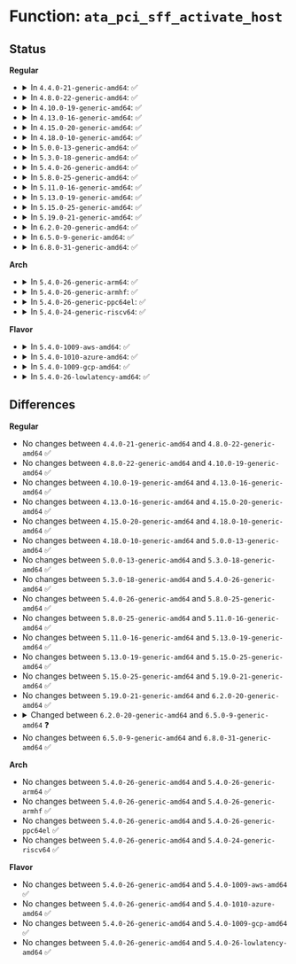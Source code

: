 # Function: <code>ata_pci_sff_activate_host</code>

## Status
<b>Regular</b>
<ul>
<li>
<details>
<summary>In <code>4.4.0-21-generic-amd64</code>: ✅</summary>

```c
int ata_pci_sff_activate_host(struct ata_host * host, irq_handler_t irq_handler, struct scsi_host_template * sht)
```

```json
{
  "name": "ata_pci_sff_activate_host",
  "collision_type": "Unique Global",
  "inline_type": "No",
  "funcs": [
    {
      "addr": 18446744071584993488,
      "name": "ata_pci_sff_activate_host",
      "external": true,
      "loc": "drivers/ata/libata-sff.c:2415",
      "file": "drivers/ata/libata-sff.c",
      "inline": "seen, unknown",
      "caller_inline": [],
      "caller_func": [
        "drivers/ata/libata-sff.c:ata_pci_init_one",
        "drivers/ata/libata-sff.c:ata_pci_init_one",
        "drivers/ata/ata_piix.c:piix_init_one"
      ]
    }
  ],
  "symbols": [
    {
      "addr": 18446744071584993488,
      "name": "ata_pci_sff_activate_host",
      "section": ".text",
      "bind": "STB_GLOBAL",
      "size": 557
    }
  ]
}
```
</details>
</li>
<li>
<details>
<summary>In <code>4.8.0-22-generic-amd64</code>: ✅</summary>

```c
int ata_pci_sff_activate_host(struct ata_host * host, irq_handler_t irq_handler, struct scsi_host_template * sht)
```

```json
{
  "name": "ata_pci_sff_activate_host",
  "collision_type": "Unique Global",
  "inline_type": "No",
  "funcs": [
    {
      "addr": 18446744071585361488,
      "name": "ata_pci_sff_activate_host",
      "external": true,
      "loc": "drivers/ata/libata-sff.c:2416",
      "file": "drivers/ata/libata-sff.c",
      "inline": "seen, unknown",
      "caller_inline": [],
      "caller_func": [
        "drivers/ata/libata-sff.c:ata_pci_init_one",
        "drivers/ata/libata-sff.c:ata_pci_init_one",
        "drivers/ata/ata_piix.c:piix_init_one"
      ]
    }
  ],
  "symbols": [
    {
      "addr": 18446744071585361488,
      "name": "ata_pci_sff_activate_host",
      "section": ".text",
      "bind": "STB_GLOBAL",
      "size": 563
    }
  ]
}
```
</details>
</li>
<li>
<details>
<summary>In <code>4.10.0-19-generic-amd64</code>: ✅</summary>

```c
int ata_pci_sff_activate_host(struct ata_host * host, irq_handler_t irq_handler, struct scsi_host_template * sht)
```

```json
{
  "name": "ata_pci_sff_activate_host",
  "collision_type": "Unique Global",
  "inline_type": "No",
  "funcs": [
    {
      "addr": 18446744071585562352,
      "name": "ata_pci_sff_activate_host",
      "external": true,
      "loc": "drivers/ata/libata-sff.c:2416",
      "file": "drivers/ata/libata-sff.c",
      "inline": "seen, unknown",
      "caller_inline": [],
      "caller_func": [
        "drivers/ata/libata-sff.c:ata_pci_init_one",
        "drivers/ata/libata-sff.c:ata_pci_init_one",
        "drivers/ata/ata_piix.c:piix_init_one"
      ]
    }
  ],
  "symbols": [
    {
      "addr": 18446744071585562352,
      "name": "ata_pci_sff_activate_host",
      "section": ".text",
      "bind": "STB_GLOBAL",
      "size": 563
    }
  ]
}
```
</details>
</li>
<li>
<details>
<summary>In <code>4.13.0-16-generic-amd64</code>: ✅</summary>

```c
int ata_pci_sff_activate_host(struct ata_host * host, irq_handler_t irq_handler, struct scsi_host_template * sht)
```

```json
{
  "name": "ata_pci_sff_activate_host",
  "collision_type": "Unique Global",
  "inline_type": "No",
  "funcs": [
    {
      "addr": 18446744071585646064,
      "name": "ata_pci_sff_activate_host",
      "external": true,
      "loc": "drivers/ata/libata-sff.c:2388",
      "file": "drivers/ata/libata-sff.c",
      "inline": "seen, unknown",
      "caller_inline": [],
      "caller_func": [
        "drivers/ata/libata-sff.c:ata_pci_init_one",
        "drivers/ata/libata-sff.c:ata_pci_init_one",
        "drivers/ata/ata_piix.c:piix_init_one"
      ]
    }
  ],
  "symbols": [
    {
      "addr": 18446744071585646064,
      "name": "ata_pci_sff_activate_host",
      "section": ".text",
      "bind": "STB_GLOBAL",
      "size": 630
    }
  ]
}
```
</details>
</li>
<li>
<details>
<summary>In <code>4.15.0-20-generic-amd64</code>: ✅</summary>

```c
int ata_pci_sff_activate_host(struct ata_host * host, irq_handler_t irq_handler, struct scsi_host_template * sht)
```

```json
{
  "name": "ata_pci_sff_activate_host",
  "collision_type": "Unique Global",
  "inline_type": "No",
  "funcs": [
    {
      "addr": 18446744071586077904,
      "name": "ata_pci_sff_activate_host",
      "external": true,
      "loc": "drivers/ata/libata-sff.c:2388",
      "file": "drivers/ata/libata-sff.c",
      "inline": "seen, unknown",
      "caller_inline": [],
      "caller_func": [
        "drivers/ata/libata-sff.c:ata_pci_init_one",
        "drivers/ata/libata-sff.c:ata_pci_init_one",
        "drivers/ata/ata_piix.c:piix_init_one"
      ]
    }
  ],
  "symbols": [
    {
      "addr": 18446744071586077904,
      "name": "ata_pci_sff_activate_host",
      "section": ".text",
      "bind": "STB_GLOBAL",
      "size": 630
    }
  ]
}
```
</details>
</li>
<li>
<details>
<summary>In <code>4.18.0-10-generic-amd64</code>: ✅</summary>

```c
int ata_pci_sff_activate_host(struct ata_host * host, irq_handler_t irq_handler, struct scsi_host_template * sht)
```

```json
{
  "name": "ata_pci_sff_activate_host",
  "collision_type": "Unique Global",
  "inline_type": "No",
  "funcs": [
    {
      "addr": 18446744071586325936,
      "name": "ata_pci_sff_activate_host",
      "external": true,
      "loc": "drivers/ata/libata-sff.c:2388",
      "file": "drivers/ata/libata-sff.c",
      "inline": "seen, unknown",
      "caller_inline": [],
      "caller_func": [
        "drivers/ata/libata-sff.c:ata_pci_init_one",
        "drivers/ata/libata-sff.c:ata_pci_init_one",
        "drivers/ata/ata_piix.c:piix_init_one"
      ]
    }
  ],
  "symbols": [
    {
      "addr": 18446744071586325936,
      "name": "ata_pci_sff_activate_host",
      "section": ".text",
      "bind": "STB_GLOBAL",
      "size": 627
    }
  ]
}
```
</details>
</li>
<li>
<details>
<summary>In <code>5.0.0-13-generic-amd64</code>: ✅</summary>

```c
int ata_pci_sff_activate_host(struct ata_host * host, irq_handler_t irq_handler, struct scsi_host_template * sht)
```

```json
{
  "name": "ata_pci_sff_activate_host",
  "collision_type": "Unique Global",
  "inline_type": "No",
  "funcs": [
    {
      "addr": 18446744071586467424,
      "name": "ata_pci_sff_activate_host",
      "external": true,
      "loc": "drivers/ata/libata-sff.c:2358",
      "file": "drivers/ata/libata-sff.c",
      "inline": "seen, unknown",
      "caller_inline": [],
      "caller_func": [
        "drivers/ata/libata-sff.c:ata_pci_init_one",
        "drivers/ata/libata-sff.c:ata_pci_init_one",
        "drivers/ata/ata_piix.c:piix_init_one"
      ]
    }
  ],
  "symbols": [
    {
      "addr": 18446744071586467424,
      "name": "ata_pci_sff_activate_host",
      "section": ".text",
      "bind": "STB_GLOBAL",
      "size": 627
    }
  ]
}
```
</details>
</li>
<li>
<details>
<summary>In <code>5.3.0-18-generic-amd64</code>: ✅</summary>

```c
int ata_pci_sff_activate_host(struct ata_host * host, irq_handler_t irq_handler, struct scsi_host_template * sht)
```

```json
{
  "name": "ata_pci_sff_activate_host",
  "collision_type": "Unique Global",
  "inline_type": "No",
  "funcs": [
    {
      "addr": 18446744071586712448,
      "name": "ata_pci_sff_activate_host",
      "external": true,
      "loc": "drivers/ata/libata-sff.c:2348",
      "file": "drivers/ata/libata-sff.c",
      "inline": "seen, unknown",
      "caller_inline": [],
      "caller_func": [
        "drivers/ata/libata-sff.c:ata_pci_init_one",
        "drivers/ata/libata-sff.c:ata_pci_init_one",
        "drivers/ata/ata_piix.c:piix_init_one"
      ]
    }
  ],
  "symbols": [
    {
      "addr": 18446744071586712448,
      "name": "ata_pci_sff_activate_host",
      "section": ".text",
      "bind": "STB_GLOBAL",
      "size": 622
    }
  ]
}
```
</details>
</li>
<li>
<details>
<summary>In <code>5.4.0-26-generic-amd64</code>: ✅</summary>

```c
int ata_pci_sff_activate_host(struct ata_host * host, irq_handler_t irq_handler, struct scsi_host_template * sht)
```

```json
{
  "name": "ata_pci_sff_activate_host",
  "collision_type": "Unique Global",
  "inline_type": "No",
  "funcs": [
    {
      "addr": 18446744071586859056,
      "name": "ata_pci_sff_activate_host",
      "external": true,
      "loc": "drivers/ata/libata-sff.c:2348",
      "file": "drivers/ata/libata-sff.c",
      "inline": "seen, unknown",
      "caller_inline": [],
      "caller_func": [
        "drivers/ata/libata-sff.c:ata_pci_init_one",
        "drivers/ata/libata-sff.c:ata_pci_init_one",
        "drivers/ata/ata_piix.c:piix_init_one"
      ]
    }
  ],
  "symbols": [
    {
      "addr": 18446744071586859056,
      "name": "ata_pci_sff_activate_host",
      "section": ".text",
      "bind": "STB_GLOBAL",
      "size": 622
    }
  ]
}
```
</details>
</li>
<li>
<details>
<summary>In <code>5.8.0-25-generic-amd64</code>: ✅</summary>

```c
int ata_pci_sff_activate_host(struct ata_host * host, irq_handler_t irq_handler, struct scsi_host_template * sht)
```

```json
{
  "name": "ata_pci_sff_activate_host",
  "collision_type": "Unique Global",
  "inline_type": "No",
  "funcs": [
    {
      "addr": 18446744071587666624,
      "name": "ata_pci_sff_activate_host",
      "external": true,
      "loc": "drivers/ata/libata-sff.c:2344",
      "file": "drivers/ata/libata-sff.c",
      "inline": "seen, unknown",
      "caller_inline": [],
      "caller_func": [
        "drivers/ata/libata-sff.c:ata_pci_init_one",
        "drivers/ata/libata-sff.c:ata_pci_init_one",
        "drivers/ata/ata_piix.c:piix_init_one"
      ]
    }
  ],
  "symbols": [
    {
      "addr": 18446744071587666624,
      "name": "ata_pci_sff_activate_host",
      "section": ".text",
      "bind": "STB_GLOBAL",
      "size": 622
    }
  ]
}
```
</details>
</li>
<li>
<details>
<summary>In <code>5.11.0-16-generic-amd64</code>: ✅</summary>

```c
int ata_pci_sff_activate_host(struct ata_host * host, irq_handler_t irq_handler, struct scsi_host_template * sht)
```

```json
{
  "name": "ata_pci_sff_activate_host",
  "collision_type": "Unique Global",
  "inline_type": "No",
  "funcs": [
    {
      "addr": 18446744071587727552,
      "name": "ata_pci_sff_activate_host",
      "external": true,
      "loc": "drivers/ata/libata-sff.c:2344",
      "file": "drivers/ata/libata-sff.c",
      "inline": "seen, unknown",
      "caller_inline": [],
      "caller_func": [
        "drivers/ata/libata-sff.c:ata_pci_init_one",
        "drivers/ata/libata-sff.c:ata_pci_init_one",
        "drivers/ata/ata_piix.c:piix_init_one"
      ]
    }
  ],
  "symbols": [
    {
      "addr": 18446744071587727552,
      "name": "ata_pci_sff_activate_host",
      "section": ".text",
      "bind": "STB_GLOBAL",
      "size": 625
    }
  ]
}
```
</details>
</li>
<li>
<details>
<summary>In <code>5.13.0-19-generic-amd64</code>: ✅</summary>

```c
int ata_pci_sff_activate_host(struct ata_host * host, irq_handler_t irq_handler, struct scsi_host_template * sht)
```

```json
{
  "name": "ata_pci_sff_activate_host",
  "collision_type": "Unique Global",
  "inline_type": "No",
  "funcs": [
    {
      "addr": 18446744071587606320,
      "name": "ata_pci_sff_activate_host",
      "external": true,
      "loc": "drivers/ata/libata-sff.c:2363",
      "file": "drivers/ata/libata-sff.c",
      "inline": "seen, unknown",
      "caller_inline": [],
      "caller_func": [
        "drivers/ata/libata-sff.c:ata_pci_init_one",
        "drivers/ata/libata-sff.c:ata_pci_init_one",
        "drivers/ata/ata_piix.c:piix_init_one"
      ]
    }
  ],
  "symbols": [
    {
      "addr": 18446744071587606320,
      "name": "ata_pci_sff_activate_host",
      "section": ".text",
      "bind": "STB_GLOBAL",
      "size": 625
    }
  ]
}
```
</details>
</li>
<li>
<details>
<summary>In <code>5.15.0-25-generic-amd64</code>: ✅</summary>

```c
int ata_pci_sff_activate_host(struct ata_host * host, irq_handler_t irq_handler, struct scsi_host_template * sht)
```

```json
{
  "name": "ata_pci_sff_activate_host",
  "collision_type": "Unique Global",
  "inline_type": "No",
  "funcs": [
    {
      "addr": 18446744071588190768,
      "name": "ata_pci_sff_activate_host",
      "external": true,
      "loc": "drivers/ata/libata-sff.c:2363",
      "file": "drivers/ata/libata-sff.c",
      "inline": "seen, unknown",
      "caller_inline": [],
      "caller_func": [
        "drivers/ata/libata-sff.c:ata_pci_init_one",
        "drivers/ata/libata-sff.c:ata_pci_init_one",
        "drivers/ata/ata_piix.c:piix_init_one"
      ]
    }
  ],
  "symbols": [
    {
      "addr": 18446744071588190768,
      "name": "ata_pci_sff_activate_host",
      "section": ".text",
      "bind": "STB_GLOBAL",
      "size": 625
    }
  ]
}
```
</details>
</li>
<li>
<details>
<summary>In <code>5.19.0-21-generic-amd64</code>: ✅</summary>

```c
int ata_pci_sff_activate_host(struct ata_host * host, irq_handler_t irq_handler, struct scsi_host_template * sht)
```

```json
{
  "name": "ata_pci_sff_activate_host",
  "collision_type": "Unique Global",
  "inline_type": "No",
  "funcs": [
    {
      "addr": 18446744071589573552,
      "name": "ata_pci_sff_activate_host",
      "external": true,
      "loc": "drivers/ata/libata-sff.c:2342",
      "file": "drivers/ata/libata-sff.c",
      "inline": "seen, unknown",
      "caller_inline": [],
      "caller_func": [
        "drivers/ata/libata-sff.c:ata_pci_init_one",
        "drivers/ata/libata-sff.c:ata_pci_init_one",
        "drivers/ata/ata_piix.c:piix_init_one"
      ]
    }
  ],
  "symbols": [
    {
      "addr": 18446744071589573552,
      "name": "ata_pci_sff_activate_host",
      "section": ".text",
      "bind": "STB_GLOBAL",
      "size": 620
    }
  ]
}
```
</details>
</li>
<li>
<details>
<summary>In <code>6.2.0-20-generic-amd64</code>: ✅</summary>

```c
int ata_pci_sff_activate_host(struct ata_host * host, irq_handler_t irq_handler, struct scsi_host_template * sht)
```

```json
{
  "name": "ata_pci_sff_activate_host",
  "collision_type": "Unique Global",
  "inline_type": "No",
  "funcs": [
    {
      "addr": 18446744071591168032,
      "name": "ata_pci_sff_activate_host",
      "external": true,
      "loc": "drivers/ata/libata-sff.c:2286",
      "file": "drivers/ata/libata-sff.c",
      "inline": "seen, unknown",
      "caller_inline": [],
      "caller_func": [
        "drivers/ata/libata-sff.c:ata_pci_init_one",
        "drivers/ata/libata-sff.c:ata_pci_init_one",
        "drivers/ata/ata_piix.c:piix_init_one"
      ]
    }
  ],
  "symbols": [
    {
      "addr": 18446744071591168032,
      "name": "ata_pci_sff_activate_host",
      "section": ".text",
      "bind": "STB_GLOBAL",
      "size": 620
    }
  ]
}
```
</details>
</li>
<li>
<details>
<summary>In <code>6.5.0-9-generic-amd64</code>: ✅</summary>

```c
int ata_pci_sff_activate_host(struct ata_host * host, irq_handler_t irq_handler, const struct scsi_host_template * sht)
```

```json
{
  "name": "ata_pci_sff_activate_host",
  "collision_type": "Unique Global",
  "inline_type": "No",
  "funcs": [
    {
      "addr": 18446744071591527168,
      "name": "ata_pci_sff_activate_host",
      "external": true,
      "loc": "drivers/ata/libata-sff.c:2282",
      "file": "drivers/ata/libata-sff.c",
      "inline": "seen, unknown",
      "caller_inline": [],
      "caller_func": [
        "drivers/ata/libata-sff.c:ata_pci_init_one",
        "drivers/ata/libata-sff.c:ata_pci_init_one",
        "drivers/ata/ata_piix.c:piix_init_one"
      ]
    }
  ],
  "symbols": [
    {
      "addr": 18446744071591527168,
      "name": "ata_pci_sff_activate_host",
      "section": ".text",
      "bind": "STB_GLOBAL",
      "size": 620
    }
  ]
}
```
</details>
</li>
<li>
<details>
<summary>In <code>6.8.0-31-generic-amd64</code>: ✅</summary>

```c
int ata_pci_sff_activate_host(struct ata_host * host, irq_handler_t irq_handler, const struct scsi_host_template * sht)
```

```json
{
  "name": "ata_pci_sff_activate_host",
  "collision_type": "Unique Global",
  "inline_type": "No",
  "funcs": [
    {
      "addr": 18446744071591877376,
      "name": "ata_pci_sff_activate_host",
      "external": true,
      "loc": "drivers/ata/libata-sff.c:2272",
      "file": "drivers/ata/libata-sff.c",
      "inline": "seen, unknown",
      "caller_inline": [],
      "caller_func": [
        "drivers/ata/libata-sff.c:ata_pci_init_one",
        "drivers/ata/libata-sff.c:ata_pci_init_one",
        "drivers/ata/ata_piix.c:piix_init_one"
      ]
    }
  ],
  "symbols": [
    {
      "addr": 18446744071591877376,
      "name": "ata_pci_sff_activate_host",
      "section": ".text",
      "bind": "STB_GLOBAL",
      "size": 680
    }
  ]
}
```
</details>
</li>
</ul>
<b>Arch</b>
<ul>
<li>
<details>
<summary>In <code>5.4.0-26-generic-arm64</code>: ✅</summary>

```c
int ata_pci_sff_activate_host(struct ata_host * host, irq_handler_t irq_handler, struct scsi_host_template * sht)
```

```json
{
  "name": "ata_pci_sff_activate_host",
  "collision_type": "Unique Global",
  "inline_type": "No",
  "funcs": [
    {
      "addr": 18446603336499789160,
      "name": "ata_pci_sff_activate_host",
      "external": true,
      "loc": "drivers/ata/libata-sff.c:2348",
      "file": "drivers/ata/libata-sff.c",
      "inline": "seen, unknown",
      "caller_inline": [],
      "caller_func": [
        "drivers/ata/libata-sff.c:ata_pci_init_one",
        "drivers/ata/libata-sff.c:ata_pci_init_one"
      ]
    }
  ],
  "symbols": [
    {
      "addr": 18446603336499789160,
      "name": "ata_pci_sff_activate_host",
      "section": ".text",
      "bind": "STB_GLOBAL",
      "size": 684
    }
  ]
}
```
</details>
</li>
<li>
<details>
<summary>In <code>5.4.0-26-generic-armhf</code>: ✅</summary>

```c
int ata_pci_sff_activate_host(struct ata_host * host, irq_handler_t irq_handler, struct scsi_host_template * sht)
```

```json
{
  "name": "ata_pci_sff_activate_host",
  "collision_type": "Unique Global",
  "inline_type": "No",
  "funcs": [
    {
      "addr": 3232234004,
      "name": "ata_pci_sff_activate_host",
      "external": true,
      "loc": "drivers/ata/libata-sff.c:2348",
      "file": "drivers/ata/libata-sff.c",
      "inline": "seen, unknown",
      "caller_inline": [],
      "caller_func": [
        "drivers/ata/libata-sff.c:ata_pci_init_one",
        "drivers/ata/libata-sff.c:ata_pci_init_one"
      ]
    }
  ],
  "symbols": [
    {
      "addr": 3232234004,
      "name": "ata_pci_sff_activate_host",
      "section": ".text",
      "bind": "STB_GLOBAL",
      "size": 648
    }
  ]
}
```
</details>
</li>
<li>
<details>
<summary>In <code>5.4.0-26-generic-ppc64el</code>: ✅</summary>

```c
int ata_pci_sff_activate_host(struct ata_host * host, irq_handler_t irq_handler, struct scsi_host_template * sht)
```

```json
{
  "name": "ata_pci_sff_activate_host",
  "collision_type": "Unique Global",
  "inline_type": "No",
  "funcs": [
    {
      "addr": 13835058055293143040,
      "name": "ata_pci_sff_activate_host",
      "external": true,
      "loc": "drivers/ata/libata-sff.c:2348",
      "file": "drivers/ata/libata-sff.c",
      "inline": "seen, unknown",
      "caller_inline": [],
      "caller_func": [
        "drivers/ata/libata-sff.c:ata_pci_init_one",
        "drivers/ata/libata-sff.c:ata_pci_init_one"
      ]
    }
  ],
  "symbols": [
    {
      "addr": 13835058055293143040,
      "name": "ata_pci_sff_activate_host",
      "section": ".text",
      "bind": "STB_GLOBAL",
      "size": 860
    }
  ]
}
```
</details>
</li>
<li>
<details>
<summary>In <code>5.4.0-24-generic-riscv64</code>: ✅</summary>

```c
int ata_pci_sff_activate_host(struct ata_host * host, irq_handler_t irq_handler, struct scsi_host_template * sht)
```

```json
{
  "name": "ata_pci_sff_activate_host",
  "collision_type": "Unique Global",
  "inline_type": "No",
  "funcs": [
    {
      "addr": 18446743936276943954,
      "name": "ata_pci_sff_activate_host",
      "external": true,
      "loc": "drivers/ata/libata-sff.c:2348",
      "file": "drivers/ata/libata-sff.c",
      "inline": "seen, unknown",
      "caller_inline": [],
      "caller_func": [
        "drivers/ata/libata-sff.c:ata_pci_init_one",
        "drivers/ata/libata-sff.c:ata_pci_init_one"
      ]
    }
  ],
  "symbols": [
    {
      "addr": 18446743936276943954,
      "name": "ata_pci_sff_activate_host",
      "section": ".text",
      "bind": "STB_GLOBAL",
      "size": 496
    }
  ]
}
```
</details>
</li>
</ul>
<b>Flavor</b>
<ul>
<li>
<details>
<summary>In <code>5.4.0-1009-aws-amd64</code>: ✅</summary>

```c
int ata_pci_sff_activate_host(struct ata_host * host, irq_handler_t irq_handler, struct scsi_host_template * sht)
```

```json
{
  "name": "ata_pci_sff_activate_host",
  "collision_type": "Unique Global",
  "inline_type": "No",
  "funcs": [
    {
      "addr": 18446744071586617584,
      "name": "ata_pci_sff_activate_host",
      "external": true,
      "loc": "drivers/ata/libata-sff.c:2348",
      "file": "drivers/ata/libata-sff.c",
      "inline": "seen, unknown",
      "caller_inline": [],
      "caller_func": [
        "drivers/ata/libata-sff.c:ata_pci_init_one",
        "drivers/ata/libata-sff.c:ata_pci_init_one",
        "drivers/ata/ata_piix.c:piix_init_one"
      ]
    }
  ],
  "symbols": [
    {
      "addr": 18446744071586617584,
      "name": "ata_pci_sff_activate_host",
      "section": ".text",
      "bind": "STB_GLOBAL",
      "size": 622
    }
  ]
}
```
</details>
</li>
<li>
<details>
<summary>In <code>5.4.0-1010-azure-amd64</code>: ✅</summary>

```c
int ata_pci_sff_activate_host(struct ata_host * host, irq_handler_t irq_handler, struct scsi_host_template * sht)
```

```json
{
  "name": "ata_pci_sff_activate_host",
  "collision_type": "Unique Global",
  "inline_type": "No",
  "funcs": [
    {
      "addr": 18446744071586486096,
      "name": "ata_pci_sff_activate_host",
      "external": true,
      "loc": "drivers/ata/libata-sff.c:2348",
      "file": "drivers/ata/libata-sff.c",
      "inline": "seen, unknown",
      "caller_inline": [],
      "caller_func": [
        "drivers/ata/libata-sff.c:ata_pci_init_one",
        "drivers/ata/libata-sff.c:ata_pci_init_one",
        "drivers/ata/ata_piix.c:piix_init_one"
      ]
    }
  ],
  "symbols": [
    {
      "addr": 18446744071586486096,
      "name": "ata_pci_sff_activate_host",
      "section": ".text",
      "bind": "STB_GLOBAL",
      "size": 622
    }
  ]
}
```
</details>
</li>
<li>
<details>
<summary>In <code>5.4.0-1009-gcp-amd64</code>: ✅</summary>

```c
int ata_pci_sff_activate_host(struct ata_host * host, irq_handler_t irq_handler, struct scsi_host_template * sht)
```

```json
{
  "name": "ata_pci_sff_activate_host",
  "collision_type": "Unique Global",
  "inline_type": "No",
  "funcs": [
    {
      "addr": 18446744071586813616,
      "name": "ata_pci_sff_activate_host",
      "external": true,
      "loc": "drivers/ata/libata-sff.c:2348",
      "file": "drivers/ata/libata-sff.c",
      "inline": "seen, unknown",
      "caller_inline": [],
      "caller_func": [
        "drivers/ata/libata-sff.c:ata_pci_init_one",
        "drivers/ata/libata-sff.c:ata_pci_init_one",
        "drivers/ata/ata_piix.c:piix_init_one"
      ]
    }
  ],
  "symbols": [
    {
      "addr": 18446744071586813616,
      "name": "ata_pci_sff_activate_host",
      "section": ".text",
      "bind": "STB_GLOBAL",
      "size": 622
    }
  ]
}
```
</details>
</li>
<li>
<details>
<summary>In <code>5.4.0-26-lowlatency-amd64</code>: ✅</summary>

```c
int ata_pci_sff_activate_host(struct ata_host * host, irq_handler_t irq_handler, struct scsi_host_template * sht)
```

```json
{
  "name": "ata_pci_sff_activate_host",
  "collision_type": "Unique Global",
  "inline_type": "No",
  "funcs": [
    {
      "addr": 18446744071586919728,
      "name": "ata_pci_sff_activate_host",
      "external": true,
      "loc": "drivers/ata/libata-sff.c:2348",
      "file": "drivers/ata/libata-sff.c",
      "inline": "seen, unknown",
      "caller_inline": [],
      "caller_func": [
        "drivers/ata/libata-sff.c:ata_pci_init_one",
        "drivers/ata/libata-sff.c:ata_pci_init_one",
        "drivers/ata/ata_piix.c:piix_init_one"
      ]
    }
  ],
  "symbols": [
    {
      "addr": 18446744071586919728,
      "name": "ata_pci_sff_activate_host",
      "section": ".text",
      "bind": "STB_GLOBAL",
      "size": 622
    }
  ]
}
```
</details>
</li>
</ul>

## Differences
<b>Regular</b>
<ul>
<li>
No changes between <code>4.4.0-21-generic-amd64</code> and <code>4.8.0-22-generic-amd64</code> ✅
</li>
<li>
No changes between <code>4.8.0-22-generic-amd64</code> and <code>4.10.0-19-generic-amd64</code> ✅
</li>
<li>
No changes between <code>4.10.0-19-generic-amd64</code> and <code>4.13.0-16-generic-amd64</code> ✅
</li>
<li>
No changes between <code>4.13.0-16-generic-amd64</code> and <code>4.15.0-20-generic-amd64</code> ✅
</li>
<li>
No changes between <code>4.15.0-20-generic-amd64</code> and <code>4.18.0-10-generic-amd64</code> ✅
</li>
<li>
No changes between <code>4.18.0-10-generic-amd64</code> and <code>5.0.0-13-generic-amd64</code> ✅
</li>
<li>
No changes between <code>5.0.0-13-generic-amd64</code> and <code>5.3.0-18-generic-amd64</code> ✅
</li>
<li>
No changes between <code>5.3.0-18-generic-amd64</code> and <code>5.4.0-26-generic-amd64</code> ✅
</li>
<li>
No changes between <code>5.4.0-26-generic-amd64</code> and <code>5.8.0-25-generic-amd64</code> ✅
</li>
<li>
No changes between <code>5.8.0-25-generic-amd64</code> and <code>5.11.0-16-generic-amd64</code> ✅
</li>
<li>
No changes between <code>5.11.0-16-generic-amd64</code> and <code>5.13.0-19-generic-amd64</code> ✅
</li>
<li>
No changes between <code>5.13.0-19-generic-amd64</code> and <code>5.15.0-25-generic-amd64</code> ✅
</li>
<li>
No changes between <code>5.15.0-25-generic-amd64</code> and <code>5.19.0-21-generic-amd64</code> ✅
</li>
<li>
No changes between <code>5.19.0-21-generic-amd64</code> and <code>6.2.0-20-generic-amd64</code> ✅
</li>
<li>
<details>
<summary>Changed between <code>6.2.0-20-generic-amd64</code> and <code>6.5.0-9-generic-amd64</code> ❓</summary>
<ul>
<li>
<b>Param type changed. </b>
<code>struct scsi_host_template * sht</code> ➡️ <code>const struct scsi_host_template * sht</code>
</li>
</ul>
</details>
</li>
<li>
No changes between <code>6.5.0-9-generic-amd64</code> and <code>6.8.0-31-generic-amd64</code> ✅
</li>
</ul>
<b>Arch</b>
<ul>
<li>
No changes between <code>5.4.0-26-generic-amd64</code> and <code>5.4.0-26-generic-arm64</code> ✅
</li>
<li>
No changes between <code>5.4.0-26-generic-amd64</code> and <code>5.4.0-26-generic-armhf</code> ✅
</li>
<li>
No changes between <code>5.4.0-26-generic-amd64</code> and <code>5.4.0-26-generic-ppc64el</code> ✅
</li>
<li>
No changes between <code>5.4.0-26-generic-amd64</code> and <code>5.4.0-24-generic-riscv64</code> ✅
</li>
</ul>
<b>Flavor</b>
<ul>
<li>
No changes between <code>5.4.0-26-generic-amd64</code> and <code>5.4.0-1009-aws-amd64</code> ✅
</li>
<li>
No changes between <code>5.4.0-26-generic-amd64</code> and <code>5.4.0-1010-azure-amd64</code> ✅
</li>
<li>
No changes between <code>5.4.0-26-generic-amd64</code> and <code>5.4.0-1009-gcp-amd64</code> ✅
</li>
<li>
No changes between <code>5.4.0-26-generic-amd64</code> and <code>5.4.0-26-lowlatency-amd64</code> ✅
</li>
</ul>
